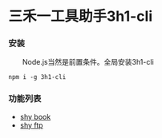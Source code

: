 # 三禾一工具助手3h1-cli

### 安装
&emsp;&emsp;Node.js当然是前置条件。全局安装3h1-cli
```
npm i -g 3h1-cli
```

### 功能列表
* [shy book](./docs/知识库助手功能.md)
* [shy ftp](./docs/自动发布文件至Linux服务器.md)